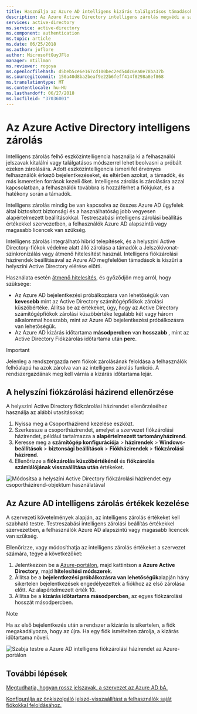 ```yaml
---
title: Használja az Azure AD intelligens kizárás találgatásos támadások megelőzése
description: Az Azure Active Directory intelligens zárolás megvédi a szervezet a találgatásos támadások ismételt próbálkozással kitalálják jelszavát
services: active-directory
ms.service: active-directory
ms.component: authentication
ms.topic: article
ms.date: 06/25/2018
ms.author: joflore
author: MicrosoftGuyJFlo
manager: mtillman
ms.reviewer: rogoya
ms.openlocfilehash: d5beb5ce6e167cd100bec2ed54dc6ea0e78ba37b
ms.sourcegitcommit: 150a40d8ba2beaf9e22b6feff414f8298a8ef868
ms.translationtype: MT
ms.contentlocale: hu-HU
ms.lasthandoff: 06/27/2018
ms.locfileid: "37036001"
---
```

# <a name="azure-active-directory-smart-lockout"></a>Az Azure Active Directory intelligens zárolás

Intelligens zárolás felhő eszközintelligencia használja ki a felhasználói jelszavak kitalálni vagy találgatásos módszerrel lehet beolvasni a próbált ezeken zárolására. Adott eszközintelligencia ismeri fel érvényes felhasználók érkező bejelentkezéseket, és eltérően azokat, a támadók, és más ismeretlen források kezeli őket. Intelligens zárolás is zárolására azzal kapcsolatban, a felhasználók továbbra is hozzáférhet a fiókjukat, és a hatékony során a támadók.

Intelligens zárolás mindig be van kapcsolva az összes Azure AD ügyfelek által biztosított biztonsági és a használhatóság jobb vegyesen alapértelmezett beállításokkal. Testreszabási intelligens zárolási beállítás értékekkel szervezetben, a felhasználók Azure AD alapszintű vagy magasabb licencek van szükség.

Intelligens zárolás integrálható hibrid telepítések, és a helyszíni Active Directory-fiókok védelme alatt álló zárolása a támadók a Jelszókivonat-szinkronizálás vagy átmenő hitelesítést használ. Intelligens fiókzárolási házirendek beállításával az Azure AD megfelelően támadások is kiszűri a helyszíni Active Directory elérése előtti.

Használata esetén [átmenő hitelesítés](../connect/active-directory-aadconnect-pass-through-authentication.md), és győződjön meg arról, hogy szüksége:

   * Az Azure AD bejelentkezési próbálkozásra van lehetőségük van **kevesebb** mint az Active Directory számítógépfiókok zárolási küszöbértéke. Állítsa be az értékeket, úgy, hogy az Active Directory számítógépfiókok zárolási küszöbértéke legalább két vagy három alkalommal hosszabb, mint az Azure AD bejelentkezési próbálkozásra van lehetőségük. 
   * Az Azure AD kizárás időtartama **másodpercben** van **hosszabb** , mint az Active Directory Fiókzárolás időtartama után **perc**.

> [!IMPORTANT]
> Jelenleg a rendszergazda nem fiókok zárolásának feloldása a felhasználók felhőalapú ha azok zárolva van az intelligens zárolás funkció. A rendszergazdának meg kell várnia a kizárás időtartama lejár.

## <a name="verify-on-premises-account-lockout-policy"></a>A helyszíni fiókzárolási házirend ellenőrzése

A helyszíni Active Directory fiókzárolási házirendet ellenőrzéséhez használja az alábbi utasításokat:

1. Nyissa meg a Csoportházirend kezelése eszközt.
2. Szerkessze a csoportházirendet, amelyet a szervezet fiókzárolási házirendet, például tartalmazza a **alapértelmezett tartományházirend**.
3. Keresse meg a **számítógép konfigurációja** > **házirendek** > **Windows-beállítások** > **biztonsági beállítások**   >  **Fiókházirendek** > **fiókzárolási házirend**.
4. Ellenőrizze a **fiókzárolás küszöbértékénél** és **fiókzárolás számlálójának visszaállítása után** értékeket.

![Módosítsa a helyszíni Active Directory fiókzárolási házirendet egy csoportházirend-objektum használatával](./media/howto-password-smart-lockout/active-directory-on-premises-account-lockout-policy.png)

## <a name="manage-azure-ad-smart-lockout-values"></a>Az Azure AD intelligens zárolás értékek kezelése

A szervezeti követelmények alapján, az intelligens zárolás értékeket kell szabható testre. Testreszabási intelligens zárolási beállítás értékekkel szervezetben, a felhasználók Azure AD alapszintű vagy magasabb licencek van szükség.

Ellenőrizze, vagy módosíthatja az intelligens zárolás értékeket a szervezet számára, tegye a következőket:

1. Jelentkezzen be a [Azure-portálon](https://portal.azure.com), majd kattintson a **Azure Active Directory**, majd **hitelesítési módszerek**.
1. Állítsa be a **bejelentkezési próbálkozásra van lehetőségük**alapján hány sikertelen bejelentkezések engedélyezettek a fiókhoz az első zárolása előtt. Az alapértelmezett érték 10.
1. Állítsa be a **kizárás időtartama másodpercben**, az egyes fiókzárolási hosszát másodpercben.

> [!NOTE]
> Ha az első bejelentkezés után a rendszer a kizárás is sikertelen, a fiók megakadályozza, hogy az újra. Ha egy fiók ismételten zárolja, a kizárás időtartama növeli.

![Szabja testre a Azure AD intelligens fiókzárolási házirendet az Azure-portálon](./media/howto-password-smart-lockout/azure-active-directory-custom-smart-lockout-policy.png)
## <a name="next-steps"></a>További lépések

[Megtudhatja, hogyan rossz jelszavak, a szervezet az Azure AD bA.](howto-password-ban-bad.md)

[Konfigurálja az önkiszolgáló jelszó-visszaállítást a felhasználók saját fiókokkal feloldásához.](quickstart-sspr.md)